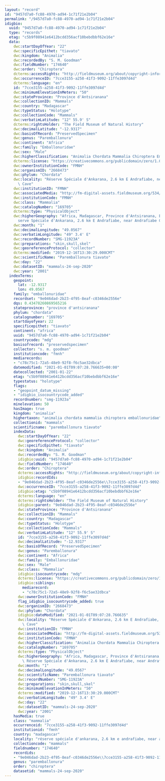 ```yaml
---
layout: "record"
id: "9457d7a0-fc88-4970-ad94-1c71f21e2b04"
permalink: "/9457d7a0-fc88-4970-ad94-1c71f21e2b04"
idigbio:
  uuid: "9457d7a0-fc88-4970-ad94-1c71f21e2b04"
  type: "records"
  etag: "c5b9f08941e6412bcdd356acf10bebdbbf62e16e"
  data:
    dwc:startDayOfYear: "22"
    dwc:specificEpithet: "tiavato"
    dwc:kingdom: "Animalia"
    dwc:recordedBy: "S. M. Goodman"
    dwc:fieldNumber: "174640"
    dwc:order: "Chiroptera"
    dcterms:accessRights: "http://fieldmuseum.org/about/copyright-information"
    dwc:occurrenceID: "7cce3155-a258-41f3-9092-11ffe3097d4d"
    dcterms:language: "en"
    id: "7cce3155-a258-41f3-9092-11ffe3097d4d"
    dwc:minimumElevationInMeters: "50"
    dwc:stateProvince: "Province d'Antsiranana"
    dwc:collectionID: "Mammals"
    dwc:country: "Madagascar"
    dwc:typeStatus: "Holotype"
    dwc:collectionCode: "Mammals"
    dwc:verbatimLatitude: "12° 55.9' S"
    dcterms:rightsHolder: "The Field Museum of Natural History"
    dwc:decimalLatitude: "-12.9317"
    dwc:basisOfRecord: "PreservedSpecimen"
    dwc:genus: "Paremballonura"
    dwc:continent: "Africa"
    dwc:family: "Emballonuridae"
    dwc:sex: "Male"
    dwc:higherClassification: "Animalia Chordata Mammalia Chiroptera Emballonuridae"
    dcterms:license: "https://creativecommons.org/publicdomain/zero/1.0/"
    dwc:ownerInstitutionCode: "FMNH"
    dwc:organismID: "2668473"
    dwc:phylum: "Chordata"
    dwc:locality: "Réserve Spéciale d'Ankarana, 2.6 km E Andrafiabe, near Andrafiabe\
      \ Cave"
    dwc:institutionID: "FMNH"
    dwc:associatedMedia: "http://fm-digital-assets.fieldmuseum.org/534/228/Z94405d.jpg"
    dwc:institutionCode: "FMNH"
    dwc:class: "Mammalia"
    dwc:catalogNumber: "169705"
    dcterms:type: "PhysicalObject"
    dwc:higherGeography: "Africa, Madagascar, Province d'Antsiranana, Ethiopean: Ré\
      serve Spéciale d'Ankarana, 2.6 km E Andrafiabe, near Andrafiabe Cave"
    dwc:month: "1"
    dwc:decimalLongitude: "49.0567"
    dwc:verbatimLongitude: "49° 3.4' E"
    dwc:recordNumber: "SMG-11923A"
    dwc:preparations: "skin,skull,skel"
    dwc:georeferenceProtocol: "collector"
    dcterms:modified: "2019-12-16T13:30:29.000CMT"
    dwc:scientificName: "Paremballonura tiavato"
    dwc:day: "22"
    dwc:datasetID: "mammals-24-sep-2020"
    dwc:year: "2001"
  indexTerms:
    geopoint:
      lat: -12.9317
      lon: 49.0567
    family: "emballonuridae"
    recordset: "9e046dad-2b23-4f95-8eaf-c0346de2556e"
    dqs: 0.43478260869565216
    stateprovince: "province d'antsiranana"
    phylum: "chordata"
    catalognumber: "169705"
    startdayofyear: 22
    specificepithet: "tiavato"
    continent: "africa"
    uuid: "9457d7a0-fc88-4970-ad94-1c71f21e2b04"
    countrycode: "mdg"
    basisofrecord: "preservedspecimen"
    collector: "s. m. goodman"
    institutioncode: "fmnh"
    mediarecords:
    - "c78c75c1-72a5-48e9-92f8-f6c5ae32dbca"
    datemodified: "2021-01-01T09:07:28.766635+00:00"
    datecollected: "2001-01-22"
    etag: "c5b9f08941e6412bcdd356acf10bebdbbf62e16e"
    typestatus: "holotype"
    flags:
    - "geopoint_datum_missing"
    - "idigbio_isocountrycode_added"
    recordnumber: "smg-11923a"
    minelevation: 50
    hasImage: true
    kingdom: "animalia"
    highertaxon: "animalia chordata mammalia chiroptera emballonuridae"
    collectionid: "mammals"
    scientificname: "paremballonura tiavato"
    indexData:
      dwc:startDayOfYear: "22"
      dwc:georeferenceProtocol: "collector"
      dwc:specificEpithet: "tiavato"
      dwc:kingdom: "Animalia"
      dwc:recordedBy: "S. M. Goodman"
      idigbio:uuid: "9457d7a0-fc88-4970-ad94-1c71f21e2b04"
      dwc:fieldNumber: "174640"
      dwc:order: "Chiroptera"
      dcterms:accessRights: "http://fieldmuseum.org/about/copyright-information"
      idigbio:recordIds:
      - "9e046dad-2b23-4f95-8eaf-c0346de2556e\\7cce3155-a258-41f3-9092-11ffe3097d4d"
      dwc:occurrenceID: "7cce3155-a258-41f3-9092-11ffe3097d4d"
      idigbio:etag: "c5b9f08941e6412bcdd356acf10bebdbbf62e16e"
      dcterms:language: "en"
      dcterms:rightsHolder: "The Field Museum of Natural History"
      idigbio:parent: "9e046dad-2b23-4f95-8eaf-c0346de2556e"
      dwc:stateProvince: "Province d'Antsiranana"
      dwc:collectionID: "Mammals"
      dwc:country: "Madagascar"
      dwc:typeStatus: "Holotype"
      dwc:collectionCode: "Mammals"
      dwc:verbatimLatitude: "12° 55.9' S"
      id: "7cce3155-a258-41f3-9092-11ffe3097d4d"
      dwc:decimalLatitude: "-12.9317"
      dwc:basisOfRecord: "PreservedSpecimen"
      dwc:genus: "Paremballonura"
      dwc:continent: "Africa"
      dwc:family: "Emballonuridae"
      dwc:sex: "Male"
      dwc:class: "Mammalia"
      idigbio:isocountrycode: "mdg"
      dcterms:license: "https://creativecommons.org/publicdomain/zero/1.0/"
      idigbio:siblings:
        mediarecord:
        - "c78c75c1-72a5-48e9-92f8-f6c5ae32dbca"
      dwc:ownerInstitutionCode: "FMNH"
      flag_idigbio_isocountrycode_added: true
      dwc:organismID: "2668473"
      dwc:phylum: "Chordata"
      idigbio:dateModified: "2021-01-01T09:07:28.766635"
      dwc:locality: "Réserve Spéciale d'Ankarana, 2.6 km E Andrafiabe, near Andrafiabe\
        \ Cave"
      dwc:institutionID: "FMNH"
      dwc:associatedMedia: "http://fm-digital-assets.fieldmuseum.org/534/228/Z94405d.jpg"
      dwc:institutionCode: "FMNH"
      dwc:higherClassification: "Animalia Chordata Mammalia Chiroptera Emballonuridae"
      dwc:catalogNumber: "169705"
      dcterms:type: "PhysicalObject"
      dwc:higherGeography: "Africa, Madagascar, Province d'Antsiranana, Ethiopean:\
        \ Réserve Spéciale d'Ankarana, 2.6 km E Andrafiabe, near Andrafiabe Cave"
      dwc:month: "1"
      dwc:decimalLongitude: "49.0567"
      dwc:scientificName: "Paremballonura tiavato"
      dwc:recordNumber: "SMG-11923A"
      dwc:preparations: "skin,skull,skel"
      dwc:minimumElevationInMeters: "50"
      dcterms:modified: "2019-12-16T13:30:29.000CMT"
      dwc:verbatimLongitude: "49° 3.4' E"
      dwc:day: "22"
      dwc:datasetID: "mammals-24-sep-2020"
      dwc:year: "2001"
    hasMedia: true
    class: "mammalia"
    occurrenceid: "7cce3155-a258-41f3-9092-11ffe3097d4d"
    institutionid: "fmnh"
    country: "madagascar"
    locality: "réserve spéciale d'ankarana, 2.6 km e andrafiabe, near andrafiabe cave"
    collectioncode: "mammals"
    fieldnumber: "174640"
    recordids:
    - "9e046dad-2b23-4f95-8eaf-c0346de2556e\\7cce3155-a258-41f3-9092-11ffe3097d4d"
    genus: "paremballonura"
    order: "chiroptera"
    datasetid: "mammals-24-sep-2020"
---
```

